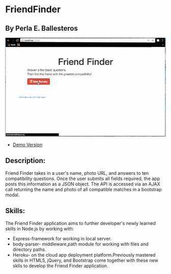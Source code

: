 # FriendFinder
## By Perla E. Ballesteros

![Demo gif](/imgs/FriendFinderDemo.gif)
* [Demo Version](https://peaceful-spire-63532.herokuapp.com/)

## Description:
Friend Finder takes in a user's name, photo URL, and answers to ten compatibility questions. Once the user submits all fields required, the app posts this information as a JSON object. The API is accessed via an AJAX call returning the name and photo of all compatible matches in a bootstrap modal.

## Skills:
The Friend Finder application aims to further developer's newly learned skills in Node.js by working with:
* Express-framework for working in local server.
* body-parser- middleware,path module for working with files and directory paths.
* Heroku- on the cloud app deployment platform.Previously mastered skills in HTML5, jQuery, and Bootstrap come together with these new sklls to develop the Friend Finder application.

